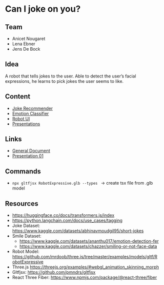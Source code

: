 # Can I joke on you?

## Team
- Anicet Nougaret
- Lena Ebner
- Jens De Bock

## Idea

A robot that tells jokes to the user. Able to detect the user’s facial expressions, he learns to pick jokes the user seems to like.

## Content
- [Joke Recommender](./joke_recommender/)
- [Emotion Classifier](./emotion_classification/)
- [Robot UI](./robot_ui/)
- [Presentations](./presentations)

## Links
- [General Document](https://docs.google.com/document/d/1xoBDYfB_tQNx1Hu9t8IMaJoRUrBUHCxZczYuDr3DBCg/edit#heading=h.rekzzaq41cmi)
- [Presentation 01](https://docs.google.com/presentation/d/1JB8wn9jGe2sOnM-HTnyxz9yOSQSLPO_NgbTbA2yuGwo/edit#slide=id.g288f80c3119_0_0)


## Commands
- `npx gltfjsx RobotExpressive.glb --types ` -> create tsx file from .glb model


## Resources
- https://huggingface.co/docs/transformers.js/index
- https://python.langchain.com/docs/use_cases/tagging
- Joke Dataset: https://www.kaggle.com/datasets/abhinavmoudgil95/short-jokes
- Smile Dataset: 
  - https://www.kaggle.com/datasets/ananthu017/emotion-detection-fer
  - https://www.kaggle.com/datasets/chazzer/smiling-or-not-face-data
- Robot Model: https://github.com/mrdoob/three.js/tree/master/examples/models/gltf/RobotExpressive
- Three.js https://threejs.org/examples/#webgl_animation_skinning_morph
- Gltfjsx: https://github.com/pmndrs/gltfjsx
- React Three Fiber: https://www.npmjs.com/package/@react-three/fiber
